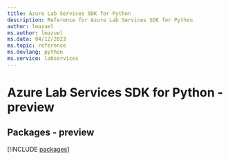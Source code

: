 ```yaml
---
title: Azure Lab Services SDK for Python
description: Reference for Azure Lab Services SDK for Python
author: lmazuel
ms.author: lmazuel
ms.data: 04/12/2023
ms.topic: reference
ms.devlang: python
ms.service: labservices
---
```

# Azure Lab Services SDK for Python - preview
## Packages - preview
[!INCLUDE [packages](lab-services-index.md)]
